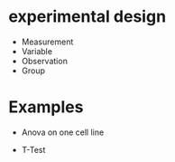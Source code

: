 # experimental design

* Measurement
* Variable
* Observation
* Group


# Examples

* Anova on one cell line

* T-Test